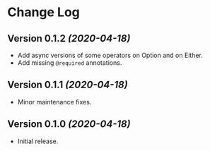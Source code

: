 Change Log
==========
Version 0.1.2 *(2020-04-18)*
----------------------------

* Add async versions of some operators on Option and on Either.
* Add missing `@required` annotations. 

Version 0.1.1 *(2020-04-18)*
----------------------------

* Minor maintenance fixes. 

Version 0.1.0 *(2020-04-18)*
----------------------------

* Initial release.
